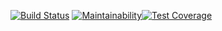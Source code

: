 [![Build Status](https://travis-ci.com/ivan-nor/project-lvl1-s486.svg?branch=master)](https://travis-ci.com/ivan-nor/project-lvl1-s486)
[![Maintainability](https://api.codeclimate.com/v1/badges/c756f8050e5cd2555849/maintainability)](https://codeclimate.com/github/ivan-nor/project-lvl1-s486/maintainability)[![Test Coverage](https://api.codeclimate.com/v1/badges/c756f8050e5cd2555849/test_coverage)](https://codeclimate.com/github/ivan-nor/project-lvl1-s486/test_coverage)

